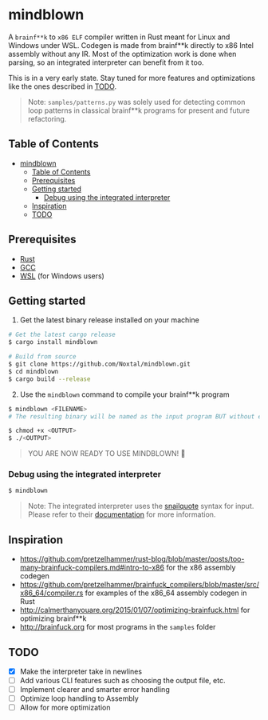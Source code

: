 # mindblown
A `brainf**k` to `x86 ELF` compiler written in Rust meant for Linux and Windows under WSL. Codegen is made from brainf\*\*k directly to x86 Intel assembly without any IR. Most of the optimization work is done when parsing, so an integrated interpreter can benefit from it too. 

This is in a very early state. Stay tuned for more features and optimizations like the ones described in [TODO](#todo).

> Note:
`samples/patterns.py` was solely used for detecting common loop patterns in classical brainf\*\*k programs for present and future refactoring.

## Table of Contents
- [mindblown](#mindblown)
  - [Table of Contents](#table-of-contents)
  - [Prerequisites](#prerequisites)
  - [Getting started](#getting-started)
    - [Debug using the integrated interpreter](#debug-using-the-integrated-interpreter)
  - [Inspiration](#inspiration)
  - [TODO](#todo)

## Prerequisites
* [Rust](https://www.rust-lang.org/tools/install)
* [GCC](https://gcc.gnu.org/install/)
* [WSL](https://docs.microsoft.com/en-us/windows/wsl/install-win10) (for Windows users)


## Getting started
1. Get the latest binary release installed on your machine
```sh
# Get the latest cargo release
$ cargo install mindblown

# Build from source
$ git clone https://github.com/Noxtal/mindblown.git
$ cd mindblown
$ cargo build --release
```

2. Use the `mindblown` command to compile your brainf\*\*k program
```sh
$ mindblown <FILENAME>
# The resulting binary will be named as the input program BUT without extension

$ chmod +x <OUTPUT>
$ ./<OUTPUT>
```

> YOU ARE NOW READY TO USE MINDBLOWN! 🎉


### Debug using the integrated interpreter
```bash
$ mindblown
```

> Note: The integrated interpreter uses the [snailquote](https://github.com/euank/snailquote) syntax for input. Please refer to their [documentation](https://docs.rs/snailquote/latest/snailquote/fn.unescape.html) for more information.

## Inspiration
* https://github.com/pretzelhammer/rust-blog/blob/master/posts/too-many-brainfuck-compilers.md#intro-to-x86 for the x86 assembly codegen
* https://github.com/pretzelhammer/brainfuck_compilers/blob/master/src/x86_64/compiler.rs for examples of the x86_64 assembly codegen in Rust
* http://calmerthanyouare.org/2015/01/07/optimizing-brainfuck.html for optimizing brainf\*\*k
* http://brainfuck.org for most programs in the `samples` folder


## TODO
- [x] Make the interpreter take in newlines
- [ ] Add various CLI features such as choosing the output file, etc.
- [ ] Implement clearer and smarter error handling
- [ ] Optimize loop handling to Assembly
- [ ] Allow for more optimization